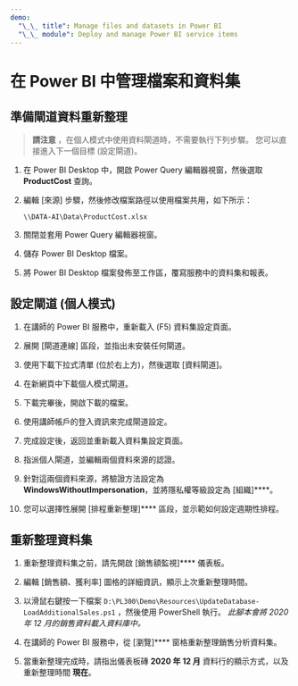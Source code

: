 ```yaml
---
demo:
  "\_\_ title": Manage files and datasets in Power BI
  "\_\_ module": Deploy and manage Power BI service items
---
```

# 在 Power BI 中管理檔案和資料集

## 準備閘道資料重新整理

> **請注意** ，在個人模式中使用資料閘道時，不需要執行下列步驟。 您可以直接進入下一個目標 (設定閘道)。

1. 在 Power BI Desktop 中，開啟 Power Query 編輯器視窗，然後選取 **ProductCost** 查詢。

1. 編輯 [來源] 步驟，然後修改檔案路徑以使用檔案共用，如下所示：

    `\\DATA-AI\Data\ProductCost.xlsx`

1. 關閉並套用 Power Query 編輯器視窗。

1. 儲存 Power BI Desktop 檔案。

1. 將 Power BI Desktop 檔案發佈至工作區，覆寫服務中的資料集和報表。

## 設定閘道 (個人模式)

1. 在講師的 Power BI 服務中，重新載入 (F5) 資料集設定頁面。

1. 展開 [閘道連線] 區段，並指出未安裝任何閘道。

1. 使用下載下拉式清單 (位於右上方)，然後選取 [資料閘道]。

1. 在新網頁中下載個人模式閘道。

1. 下載完畢後，開啟下載的檔案。

1. 使用講師帳戶的登入資訊來完成閘道設定。

1. 完成設定後，返回並重新載入資料集設定頁面。

1. 指派個人閘道，並編輯兩個資料來源的認證。

1. 針對這兩個資料來源，將驗證方法設定為 **WindowsWithoutImpersonation**，並將隱私權等級設定為 [組織]****。

1. 您可以選擇性展開 [排程重新整理]**** 區段，並示範如何設定週期性排程。

## 重新整理資料集

1. 重新整理資料集之前，請先開啟 [銷售額監視]**** 儀表板。

1. 編輯 [銷售額、獲利率] 圖格的詳細資訊，顯示上次重新整理時間。

1. 以滑鼠右鍵按一下檔案 `D:\PL300\Demo\Resources\UpdateDatabase-LoadAdditionalSales.ps1` ，然後使用 PowerShell 執行。 *此腳本會將 2020 年 12 月的銷售資料載入資料庫中。*

1. 在講師的 Power BI 服務中，從 [瀏覽]**** 窗格重新整理銷售分析資料集。

1. 當重新整理完成時，請指出儀表板磚 **2020 年 12 月** 資料行的顯示方式，以及重新整理時間 **現在**。
